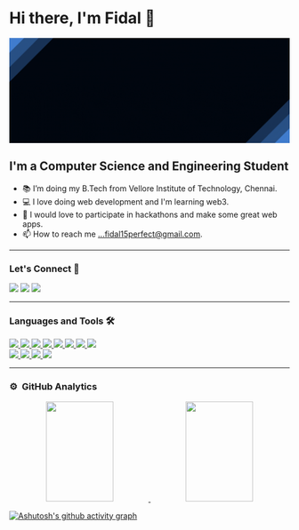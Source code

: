 
# Hi there, I'm Fidal 👋

<img align="center" src="/img/banner.gif"/>

## I'm a Computer Science and Engineering Student  

- 📚 I’m doing my B.Tech from Vellore Institute of Technology, Chennai.
- 💻 I love doing web development and I'm learning web3.
- 💞️ I would love to participate in hackathons and make some great web apps.
- 📫 How to reach me ...fidal15perfect@gmail.com.  


---

### Let's Connect 🤝

<a href="https://www.linkedin.com/in/fidal-mathew-82aba7200/" target="_blank"><img src="https://img.icons8.com/color/48/000000/linkedin.png"/></a>
<a href="https://github.com/FidalMathew" target="_blank"><img src="https://img.icons8.com/material-outlined/48/000000/github.png"/></a>
<a href="https://dev.to/fidalmathew" target="_blank"><img src="https://img.icons8.com/ios-filled/50/000000/devpost.png"/></a>

---

### Languages and Tools 🛠 

<a href="https://github.com/FidalMathew">
 
<img src="https://img.icons8.com/color/48/000000/c-plus-plus-logo.png"/>
<img src="https://img.icons8.com/color/48/000000/html-5--v1.png"/>
<img src="https://img.icons8.com/color/48/000000/css3.png"/>
 <img src="https://img.icons8.com/color/48/000000/javascript--v1.png"/>
<img src="https://img.icons8.com/color/48/000000/bootstrap.png"/>
<img src="https://img.icons8.com/color/48/000000/mongodb.png"/>
<img src="https://img.icons8.com/ultraviolet/40/000000/react--v1.png"/>
<img src="https://img.icons8.com/color/48/000000/nodejs.png"/>

 <br/> 
 
<img src="https://img.icons8.com/color/48/000000/git.png"/>
<img src="https://img.icons8.com/color/48/000000/visual-studio-code-2019.png"/>
<img src="https://img.icons8.com/color/48/000000/figma--v1.png"/>
 <img src="https://img.icons8.com/color/48/000000/adobe-photoshop--v1.png"/>
</a>

<br/>

---





### ⚙️ &nbsp;GitHub Analytics
<!-- <p align="left"> 
<img src="https://komarev.com/ghpvc/?username=abhishekchauhan15&label=Views&color=blue&style=plastic" alt="chait04" />
 </p> -->

<p align="center">
<a href="https://github.com/FidalMathew">
  <img height="180em" width="49%" src="https://github-readme-stats-eight-theta.vercel.app/api?username=FidalMathew&show_icons=true&theme=algolia"/>
  <img height="180em" width="49%" src="https://github-readme-stats-eight-theta.vercel.app/api/top-langs/?username=FidalMathew&layout=compact&langs_count=8&theme=algolia"/>
</a>
</p>

  [![Ashutosh's github activity graph](https://activity-graph.herokuapp.com/graph?username=FidalMathew&theme=react-dark)](https://github.com/ashutosh00710/github-readme-activity-graph)



[instagram]: https://www.instagram.com/fidjoke/
[linkedin]: https://www.linkedin.com/in/fidal-mathew-82aba7200/

  
